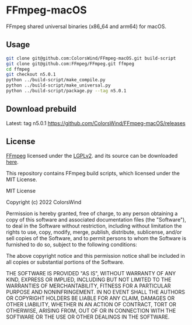# FFmpeg-macOS
FFmpeg shared universal binaries (x86_64 and arm64) for macOS.

## Usage
```bash
git clone git@github.com:ColorsWind/FFmpeg-macOS.git build-script
git clone git@github.com:FFmpeg/FFmpeg.git ffmpeg
cd ffmpeg
git checkout n5.0.1
python ../build-script/make_compile.py 
python ../build-script/make_universal.py
python ../build-script/package.py --tag n5.0.1
```

## Download prebuild
Latest: tag n5.0.1
https://github.com/ColorsWind/FFmpeg-macOS/releases

## License

[FFmpeg](http://ffmpeg.org) licensed under the [LGPLv2](http://www.gnu.org/licenses/old-licenses/lgpl-2.1.html).  and its source can be downloaded [here](https://github.com/FFmpeg/FFmpeg).

This repository contains FFmpeg build scripts, which licensed under the MIT License.

MIT License

Copyright (c) 2022 ColorsWind

Permission is hereby granted, free of charge, to any person obtaining a copy
of this software and associated documentation files (the "Software"), to deal
in the Software without restriction, including without limitation the rights
to use, copy, modify, merge, publish, distribute, sublicense, and/or sell
copies of the Software, and to permit persons to whom the Software is
furnished to do so, subject to the following conditions:

The above copyright notice and this permission notice shall be included in all
copies or substantial portions of the Software.

THE SOFTWARE IS PROVIDED "AS IS", WITHOUT WARRANTY OF ANY KIND, EXPRESS OR
IMPLIED, INCLUDING BUT NOT LIMITED TO THE WARRANTIES OF MERCHANTABILITY,
FITNESS FOR A PARTICULAR PURPOSE AND NONINFRINGEMENT. IN NO EVENT SHALL THE
AUTHORS OR COPYRIGHT HOLDERS BE LIABLE FOR ANY CLAIM, DAMAGES OR OTHER
LIABILITY, WHETHER IN AN ACTION OF CONTRACT, TORT OR OTHERWISE, ARISING FROM,
OUT OF OR IN CONNECTION WITH THE SOFTWARE OR THE USE OR OTHER DEALINGS IN THE
SOFTWARE.
